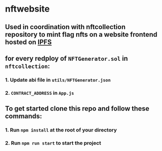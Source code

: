 # nftwebsite
## Used in coordination with nftcollection repository to mint flag nfts on a website frontend hosted on [IPFS](https://ipfs.tech/)

## for every redploy of `NFTGenerator.sol` in `nftcollection`:
### 1. Update abi file in `utils/NFTGenerator.json`
### 2. `CONTRACT_ADDRESS` in `App.js`

## To get started clone this repo and follow these commands:

### 1. Run `npm install` at the root of your directory
### 2. Run `npm run start` to start the project

